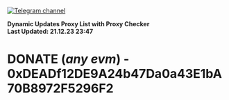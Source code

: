 [![Telegram channel](https://img.shields.io/endpoint?url=https://runkit.io/damiankrawczyk/telegram-badge/branches/master?url=https://t.me/n4z4v0d)](https://t.me/n4z4v0d) 

**Dynamic Updates Proxy List with Proxy Checker**  
**Last Updated: 21.12.23 23:47**

# DONATE (_any evm_) - 0xDEADf12DE9A24b47Da0a43E1bA70B8972F5296F2
